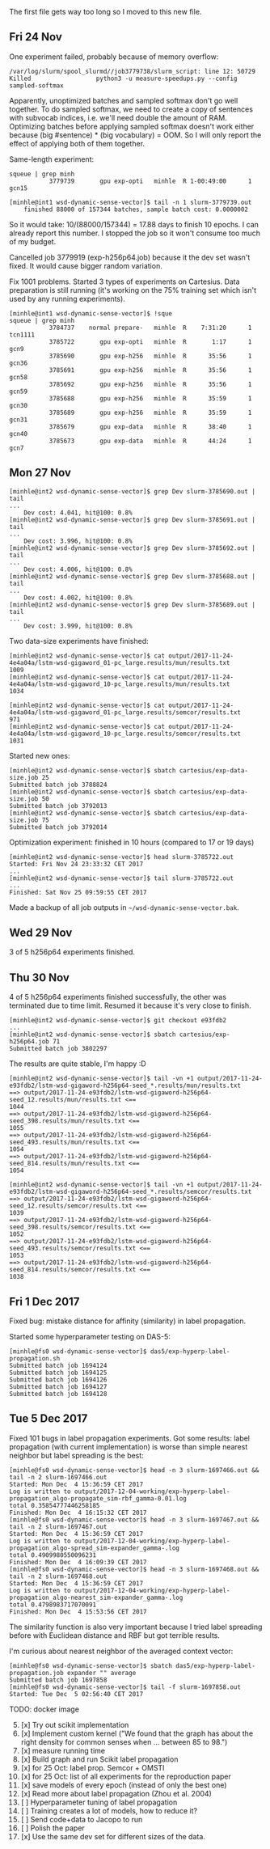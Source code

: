 The first file gets way too long so I moved to this new file.
           
## Fri 24 Nov

One experiment failed, probably because of memory overflow:

    /var/log/slurm/spool_slurmd//job3779738/slurm_script: line 12: 50729 Killed                  python3 -u measure-speedups.py --config sampled-softmax

Apparently, unoptimized batches and sampled softmax don't go well together.
To do sampled softmax, we need to create a copy of sentences with subvocab indices,
i.e. we'll need double the amount of RAM. Optimizing batches before applying 
sampled softmax doesn't work either because
(big #sentence) * (big vocabulary) = OOM. So I will only report the 
effect of applying both of them together.

Same-length experiment:

    squeue | grep minh
               3779739       gpu exp-opti   minhle  R 1-00:49:00      1 gcn15
    
    [minhle@int1 wsd-dynamic-sense-vector]$ tail -n 1 slurm-3779739.out
        finished 88000 of 157344 batches, sample batch cost: 0.0000002

So it would take: 10/(88000/157344) = 17.88 days to finish 10 epochs. I can
already report this number. I stopped the job so it won't consume too much of
my budget.

Cancelled job 3779919 (exp-h256p64.job) because it the dev set wasn't fixed. It
would cause bigger random variation.

Fix 1001 problems. Started 3 types of experiments on Cartesius. Data preparation
is still running (it's working on the 75% training set which isn't used by
any running experiments).

    [minhle@int1 wsd-dynamic-sense-vector]$ !sque
    squeue | grep minh
               3784737    normal prepare-   minhle  R    7:31:20      1 tcn1111
               3785722       gpu exp-opti   minhle  R       1:17      1 gcn9
               3785690       gpu exp-h256   minhle  R      35:56      1 gcn36
               3785691       gpu exp-h256   minhle  R      35:56      1 gcn58
               3785692       gpu exp-h256   minhle  R      35:56      1 gcn59
               3785688       gpu exp-h256   minhle  R      35:59      1 gcn30
               3785689       gpu exp-h256   minhle  R      35:59      1 gcn31
               3785679       gpu exp-data   minhle  R      38:40      1 gcn40
               3785673       gpu exp-data   minhle  R      44:24      1 gcn7

## Mon 27 Nov

    [minhle@int2 wsd-dynamic-sense-vector]$ grep Dev slurm-3785690.out | tail
    ...
        Dev cost: 4.041, hit@100: 0.8%
    [minhle@int2 wsd-dynamic-sense-vector]$ grep Dev slurm-3785691.out | tail
    ...
        Dev cost: 3.996, hit@100: 0.8%
    [minhle@int2 wsd-dynamic-sense-vector]$ grep Dev slurm-3785692.out | tail
    ...
        Dev cost: 4.006, hit@100: 0.8%
    [minhle@int2 wsd-dynamic-sense-vector]$ grep Dev slurm-3785688.out | tail
    ...
        Dev cost: 4.002, hit@100: 0.8%
    [minhle@int2 wsd-dynamic-sense-vector]$ grep Dev slurm-3785689.out | tail
    ...
        Dev cost: 3.999, hit@100: 0.8%

Two data-size experiments have finished:

    [minhle@int2 wsd-dynamic-sense-vector]$ cat output/2017-11-24-4e4a04a/lstm-wsd-gigaword_01-pc_large.results/mun/results.txt
    1009
    [minhle@int2 wsd-dynamic-sense-vector]$ cat output/2017-11-24-4e4a04a/lstm-wsd-gigaword_10-pc_large.results/mun/results.txt
    1034
    
    [minhle@int2 wsd-dynamic-sense-vector]$ cat output/2017-11-24-4e4a04a/lstm-wsd-gigaword_01-pc_large.results/semcor/results.txt
    971
    [minhle@int2 wsd-dynamic-sense-vector]$ cat output/2017-11-24-4e4a04a/lstm-wsd-gigaword_10-pc_large.results/semcor/results.txt
    1031

Started new ones:

    [minhle@int2 wsd-dynamic-sense-vector]$ sbatch cartesius/exp-data-size.job 25
    Submitted batch job 3788824
    [minhle@int2 wsd-dynamic-sense-vector]$ sbatch cartesius/exp-data-size.job 50
    Submitted batch job 3792013
    [minhle@int2 wsd-dynamic-sense-vector]$ sbatch cartesius/exp-data-size.job 75
    Submitted batch job 3792014

Optimization experiment: finished in 10 hours (compared to 17 or 19 days)

    [minhle@int2 wsd-dynamic-sense-vector]$ head slurm-3785722.out
    Started: Fri Nov 24 23:33:32 CET 2017
    ...
    [minhle@int2 wsd-dynamic-sense-vector]$ tail slurm-3785722.out
    ...
    Finished: Sat Nov 25 09:59:55 CET 2017

Made a backup of all job outputs in `~/wsd-dynamic-sense-vector.bak`.

## Wed 29 Nov

3 of 5 h256p64 experiments finished.

## Thu 30 Nov

4 of 5 h256p64 experiments finished successfully, the other was terminated due
to time limit. Resumed it because it's very close to finish.

    [minhle@int2 wsd-dynamic-sense-vector]$ git checkout e93fdb2
    ...
    [minhle@int2 wsd-dynamic-sense-vector]$ sbatch cartesius/exp-h256p64.job 71
    Submitted batch job 3802297

The results are quite stable, I'm happy :D

    [minhle@int2 wsd-dynamic-sense-vector]$ tail -vn +1 output/2017-11-24-e93fdb2/lstm-wsd-gigaword-h256p64-seed_*.results/mun/results.txt
    ==> output/2017-11-24-e93fdb2/lstm-wsd-gigaword-h256p64-seed_12.results/mun/results.txt <==
    1044
    ==> output/2017-11-24-e93fdb2/lstm-wsd-gigaword-h256p64-seed_398.results/mun/results.txt <==
    1055
    ==> output/2017-11-24-e93fdb2/lstm-wsd-gigaword-h256p64-seed_493.results/mun/results.txt <==
    1054
    ==> output/2017-11-24-e93fdb2/lstm-wsd-gigaword-h256p64-seed_814.results/mun/results.txt <==
    1054
    
    [minhle@int2 wsd-dynamic-sense-vector]$ tail -vn +1 output/2017-11-24-e93fdb2/lstm-wsd-gigaword-h256p64-seed_*.results/semcor/results.txt
    ==> output/2017-11-24-e93fdb2/lstm-wsd-gigaword-h256p64-seed_12.results/semcor/results.txt <==
    1039
    ==> output/2017-11-24-e93fdb2/lstm-wsd-gigaword-h256p64-seed_398.results/semcor/results.txt <==
    1052
    ==> output/2017-11-24-e93fdb2/lstm-wsd-gigaword-h256p64-seed_493.results/semcor/results.txt <==
    1053
    ==> output/2017-11-24-e93fdb2/lstm-wsd-gigaword-h256p64-seed_814.results/semcor/results.txt <==
    1038


## Fri 1 Dec 2017

Fixed bug: mistake distance for affinity (similarity) in label propagation.

Started some hyperparameter testing on DAS-5:

    [minhle@fs0 wsd-dynamic-sense-vector]$ das5/exp-hyperp-label-propagation.sh
    Submitted batch job 1694124
    Submitted batch job 1694125
    Submitted batch job 1694126
    Submitted batch job 1694127
    Submitted batch job 1694128

## Tue 5 Dec 2017

Fixed 101 bugs in label propagation experiments. Got some results: label 
propagation (with current implementation) is worse than simple nearest neighbor
but label spreading is the best:

    [minhle@fs0 wsd-dynamic-sense-vector]$ head -n 3 slurm-1697466.out && tail -n 2 slurm-1697466.out
    Started: Mon Dec  4 15:36:59 CET 2017
    Log is written to output/2017-12-04-working/exp-hyperp-label-propagation_algo-propagate_sim-rbf_gamma-0.01.log
    total 0.35854777446258185
    Finished: Mon Dec  4 16:15:32 CET 2017
    [minhle@fs0 wsd-dynamic-sense-vector]$ head -n 3 slurm-1697467.out && tail -n 2 slurm-1697467.out
    Started: Mon Dec  4 15:36:59 CET 2017
    Log is written to output/2017-12-04-working/exp-hyperp-label-propagation_algo-spread_sim-expander_gamma-.log
    total 0.4909980550096231
    Finished: Mon Dec  4 16:09:39 CET 2017
    [minhle@fs0 wsd-dynamic-sense-vector]$ head -n 3 slurm-1697468.out && tail -n 2 slurm-1697468.out
    Started: Mon Dec  4 15:36:59 CET 2017
    Log is written to output/2017-12-04-working/exp-hyperp-label-propagation_algo-nearest_sim-expander_gamma-.log
    total 0.4798983717070091
    Finished: Mon Dec  4 15:53:56 CET 2017

The similarity function is also very important because I tried label spreading
before with Euclidean distance and RBF but got terrible results.

I'm curious about nearest neighbor of the averaged context vector:

    [minhle@fs0 wsd-dynamic-sense-vector]$ sbatch das5/exp-hyperp-label-propagation.job expander "" average
    Submitted batch job 1697858
    [minhle@fs0 wsd-dynamic-sense-vector]$ tail -f slurm-1697858.out
    Started: Tue Dec  5 02:56:40 CET 2017


TODO: docker image
        
5. [x] Try out scikit implementation 
4. [x] Implement custom kernel ("We found that the graph has about the right density for common senses when ... between 85 to 98.")
3. [x] measure running time
3. [x] Build graph and run Scikit label propagation
4. [x] for 25 Oct: label prop. Semcor + OMSTI
5. [x] for 25 Oct: list of all experiments for the reproduction paper
6. [x] save models of every epoch (instead of only the best one)
6. [x] Read more about label propagation (Zhou et al. 2004)
7. [ ] Hyperparameter tuning of label propagation
8. [ ] Training creates a lot of models, how to reduce it?
9. [ ] Send code+data to Jacopo to run
10. [ ] Polish the paper
11. [x] Use the same dev set for different sizes of the data.